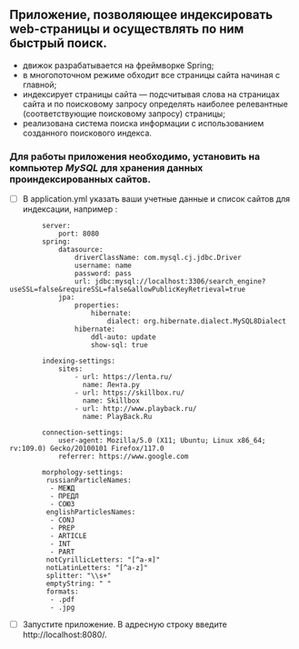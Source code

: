## **Приложение, позволяющее индексировать web-страницы и осуществлять по ним быстрый поиск.**
<!-- TOC -->
* движок разрабатывается на фреймворке Spring;
* в многопоточном режиме обходит все страницы сайта начиная с главной;
* индексирует страницы сайта — подсчитывая слова на страницах сайта и по поисковому запросу определять наиболее релевантные (соответствующие поисковому запросу) страницы;
* реализована система поиска информации с использованием созданного поискового индекса.

### **Для работы приложения необходимо, установить на компьютер _MySQL_ для хранения данных проиндексированных сайтов.** 
-[ ] В application.yml указать ваши учетные данные и список сайтов для индексации, например :
 <!-- TOC -->
            server:
                port: 8080
            spring:
                datasource:
                    driverClassName: com.mysql.cj.jdbc.Driver
                    username: name
                    password: pass
                    url: jdbc:mysql://localhost:3306/search_engine?useSSL=false&requireSSL=false&allowPublicKeyRetrieval=true
                jpa:
                    properties:
                        hibernate:
                            dialect: org.hibernate.dialect.MySQL8Dialect
                    hibernate:
                        ddl-auto: update
                        show-sql: true
                        
            indexing-settings:
                sites:
                    - url: https://lenta.ru/
                      name: Лента.ру
                    - url: https://skillbox.ru/
                      name: Skillbox
                    - url: http://www.playback.ru/
                      name: PlayBack.Ru
                      
            connection-settings:
                user-agent: Mozilla/5.0 (X11; Ubuntu; Linux x86_64; rv:109.0) Gecko/20100101 Firefox/117.0
                referrer: https://www.google.com
                
            morphology-settings:
             russianParticleNames:
              - МЕЖД
              - ПРЕДЛ
              - СОЮЗ
             englishParticlesNames:
              - CONJ
              - PREP
              - ARTICLE
              - INT
              - PART
             notCyrillicLetters: "[^а-я]"
             notLatinLetters: "[^a-z]"
             splitter: "\\s+"
             emptyString: " "
             formats:
              - .pdf
              - .jpg
<!-- TOC -->

-[ ] Запустите приложение. В адресную строку введите http://localhost:8080/.

